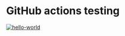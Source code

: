 # GitHub actions testing

[![hello-world](https://github.com/kelevra-pro/github-actions/workflows/hello-world/badge.svg)](https://github.com/kelevra-pro/github-actions/actions/workflows/hello-world/actions)
